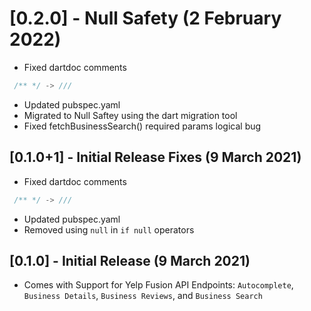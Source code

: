 # [0.2.0] - Null Safety (2 February 2022)

* Fixed dartdoc comments

```dart
 /** */ -> /// 
```

* Updated pubspec.yaml
* Migrated to Null Saftey using the dart migration tool
* Fixed fetchBusinessSearch() required params logical bug

## [0.1.0+1] - Initial Release Fixes (9 March 2021)

* Fixed dartdoc comments

```dart
 /** */ -> /// 
```

* Updated pubspec.yaml
* Removed using `null` in `if null` operators

## [0.1.0] - Initial Release (9 March 2021)

* Comes with Support for Yelp Fusion API Endpoints: `Autocomplete`, `Business Details`, `Business Reviews`, and `Business Search`
